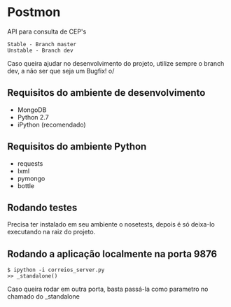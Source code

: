 Postmon
==========
API para consulta de CEP's

	Stable - Branch master
	Unstable - Branch dev

Caso queira ajudar no desenvolvimento do projeto, utilize sempre o branch dev, a não ser que seja um Bugfix! o/


Requisitos do ambiente de desenvolvimento
---------------------------------------------
* MongoDB
* Python 2.7
* iPython (recomendado)

Requisitos do ambiente Python
-----------------------
* requests
* lxml
* pymongo
* bottle

Rodando testes
----------------
Precisa ter instalado em seu ambiente o nosetests, depois é só deixa-lo executando na raiz do projeto.

Rodando a aplicação localmente na porta 9876
--------------------------------

	$ ipython -i correios_server.py
	>> _standalone()

Caso queira rodar em outra porta, basta passá-la como parametro no chamado do _standalone
